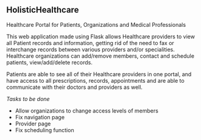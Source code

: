## HolisticHealthcare
Healthcare Portal for Patients, Organizations and Medical Professionals

This web application made using Flask allows Healthcare providers to view all Patient records and information, getting rid of the need to fax or interchange records between various providers and/or specialities. Healthcare organizations can add/remove members, contact and schedule patients, view/add/delete records. 

Patients are able to see all of their Healthcare providers in one portal, and have access to all prescriptions, records, appointments and are able to communicate with their doctors and providers as well. 

*Tasks to be done*
* Allow organizations to change access levels of members 
* Fix navigation page 
* Provider page 
* Fix scheduling function 

